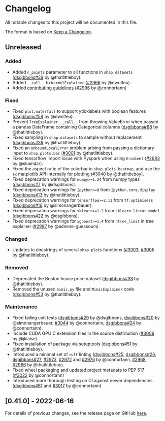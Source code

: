 # Changelog

All notable changes to this project will be documented in this file.

The format is based on [Keep a Changelog](https://keepachangelog.com/en/1.0.0/).

## Unreleased
<!--Changes from new PRs should be put in this section-->

### Added

- Added `n_points` parameter to all functions in `shap.datasets`
  ([dsgibbons#39](https://github.com/dsgibbons/shap/pull/39) by @thatlittleboy).
- Added `__call__` to `KernelExplainer`
  ([#2966](https://github.com/slundberg/shap/pull/2966) by @dwolfeu).
- Added [contributing guidelines](https://github.com/slundberg/shap/blob/master/CONTRIBUTING.md)
  ([#2996](https://github.com/slundberg/shap/pull/2996) by @connortann)

### Fixed

- Fixed `plot.waterfall` to support yticklabels with boolean features
  ([dsgibbons#58](https://github.com/dsgibbons/shap/pull/58) by @dwolfeu).
- Prevent `TreeExplainer.__call__` from throwing ValueError when passed a pandas DataFrame containing Categorical columns
  ([dsgibbons#88](https://github.com/dsgibbons/shap/pull/88) by @thatlittleboy).
- Fixed sampling in `shap.datasets` to sample without replacement
  ([dsgibbons#36](https://github.com/dsgibbons/shap/pull/36) by @thatlittleboy).
- Fixed an `UnboundLocalError` problem arising from passing a dictionary input to `shap.plots.bar`
  ([#3001](https://github.com/slundberg/shap/pull/3000) by @thatlittleboy).
- Fixed tensorflow import issue with Pyspark when using `Gradient`
  ([#2983](https://github.com/slundberg/shap/pull/2983) by @skamdar).
- Fixed the aspect ratio of the colorbar in `shap.plots.heatmap`, and use the `ax` matplotlib API internally
  for plotting
  ([#3040](https://github.com/slundberg/shap/pull/3040) by @thatlittleboy).
- Fixed deprecation warnings for `numpy>=1.24` from numpy types
  ([dsgibbons#7](https://github.com/dsgibbons/shap/pull/7) by @dsgibbons).
- Fixed deprecation warnings for `Ipython>=8` from `Ipython.core.display`
  ([dsgibbons#13](https://github.com/dsgibbons/shap/pull/13) by @thatlittleboy).
- Fixed deprecation warnings for `tensorflow>=2.11` from `tf.optimisers`
  ([dsgibbons#16](https://github.com/dsgibbons/shap/pull/16) by @simonangerbauer).
- Fixed deprecation warnings for `sklearn>=1.2` from `sklearn.linear_model`
  ([dsgibbons#22](https://github.com/dsgibbons/shap/pull/22) by @dsgibbons).
- Fixed deprecation warnings for `xgboost>=1.4` from `ntree_limit` in tree explainer
  ([#2987](https://github.com/slundberg/shap/pull/2987) by @adnene-guessoum).

### Changed

- Updates to docstrings of several `shap.plots` functions
  ([#3003](https://github.com/slundberg/shap/pull/3003),
   [#3005](https://github.com/slundberg/shap/pull/3005) by @thatlittleboy).

### Removed

- Deprecated the Boston house price dataset
  ([dsgibbons#38](https://github.com/dsgibbons/shap/pull/38) by @thatlittleboy).
- Removed the unused `mimic.py` file and `MimicExplainer` code
  ([dsgibbons#53](https://github.com/dsgibbons/shap/pull/53) by @thatlittleboy).

### Maintenance

- Fixed failing unit tests
  ([dsgibbons#29](https://github.com/dsgibbons/shap/pull/29) by @dsgibbons,
   [dsgibbons#20](https://github.com/dsgibbons/shap/pull/20) by @simonangerbauer,
   [#3044](https://github.com/slundberg/shap/pull/3044) by @connortann,
   [dsgibbons#24](https://github.com/dsgibbons/shap/pull/24) by @connortann).
- Include CUDA GPU C extension files in the source distribution
  ([#3009](https://github.com/slundberg/shap/pull/3009) by @jklaise).
- Fixed installation of package via setuptools
  ([dsgibbons#51](https://github.com/dsgibbons/shap/pull/51) by @thatlittleboy).
- Introduced a minimal set of `ruff` linting
  ([dsgibbons#25](https://github.com/dsgibbons/shap/pull/25),
   [dsgibbons#26](https://github.com/dsgibbons/shap/pull/26),
   [dsgibbons#27](https://github.com/dsgibbons/shap/pull/27),
   [#2973](https://github.com/slundberg/shap/pull/2973),
   [#2972](https://github.com/slundberg/shap/pull/2972) and
   [#2976](https://github.com/slundberg/shap/pull/2976) by @connortann,
   [#2968](https://github.com/slundberg/shap/pull/2968),
   [#2986](https://github.com/slundberg/shap/pull/2986) by @thatlittleboy).
- Fixed wheel packaging and updated project metadata to PEP 517
  ([#3022](https://github.com/slundberg/shap/pull/3022) by @connortann)
- Introduced more thorough testing on CI against newer dependencies
  ([dsgibbons#61](https://github.com/dsgibbons/shap/pull/61) and
   [#3017](https://github.com/slundberg/shap/pull/3017)
  by @connortann)


## [0.41.0] - 2022-06-16

For details of previous changes, see the release page on GitHub
[here](https://github.com/slundberg/shap/releases).
